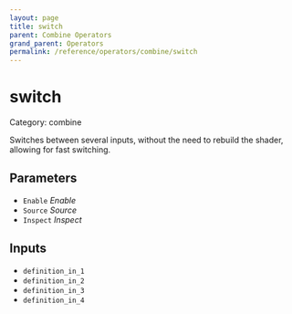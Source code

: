 ```yaml
---
layout: page
title: switch
parent: Combine Operators
grand_parent: Operators
permalink: /reference/operators/combine/switch
---
```


# switch

Category: combine



Switches between several inputs, without the need to rebuild the shader, allowing for fast switching.

## Parameters

* `Enable` *Enable*
* `Source` *Source*
* `Inspect` *Inspect*

## Inputs

* `definition_in_1`
* `definition_in_2`
* `definition_in_3`
* `definition_in_4`
